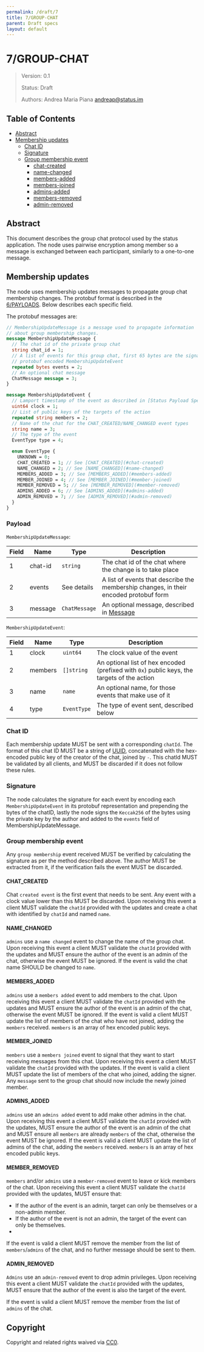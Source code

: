 ```yaml
---
permalink: /draft/7
title: 7/GROUP-CHAT
parent: Draft specs
layout: default
---
```


# 7/GROUP-CHAT

> Version: 0.1
>
> Status: Draft
>
> Authors: Andrea Maria Piana <andreap@status.im>
>

## Table of Contents

- [Abstract](#abstract)
- [Membership updates](#membership-updates)
  - [Chat ID](#chat-id)
  - [Signature](#signature)
  - [Group membership event](#group-membership-event)
    - [chat-created](#chat_created)
    - [name-changed](#name_changed)
    - [members-added](#members_added)
    - [members-joined](#member_joined)
    - [admins-added](#admins_added)
    - [members-removed](#member_removed)
    - [admin-removed](#admin_removed)


## Abstract

This document describes the group chat protocol used by the status application. The node uses pairwise encryption among member so a message is exchanged between each participant, similarly to a one-to-one message.

## Membership updates

The node uses membership updates messages to propagate group chat membership changes. The protobuf format is described in the [6/PAYLOADS](https://specs.status.im/spec/6). Below describes each specific field.

The protobuf messages are:

```protobuf
// MembershipUpdateMessage is a message used to propagate information
// about group membership changes.
message MembershipUpdateMessage {
  // The chat id of the private group chat
  string chat_id = 1;
  // A list of events for this group chat, first 65 bytes are the signature, then is a 
  // protobuf encoded MembershipUpdateEvent
  repeated bytes events = 2;
  // An optional chat message
  ChatMessage message = 3;
}

message MembershipUpdateEvent {
  // Lamport timestamp of the event as described in [Status Payload Specs](status-payload-specs.md#clock-vs-timestamp-and-message-ordering)
  uint64 clock = 1;
  // List of public keys of the targets of the action
  repeated string members = 2;
  // Name of the chat for the CHAT_CREATED/NAME_CHANGED event types
  string name = 3;
  // The type of the event
  EventType type = 4;

  enum EventType {
    UNKNOWN = 0;
    CHAT_CREATED = 1; // See [CHAT_CREATED](#chat-created)
    NAME_CHANGED = 2; // See [NAME_CHANGED](#name-changed)
    MEMBERS_ADDED = 3; // See [MEMBERS_ADDED](#members-added)
    MEMBER_JOINED = 4; // See [MEMBER_JOINED](#member-joined)
    MEMBER_REMOVED = 5; // See [MEMBER_REMOVED](#member-removed)
    ADMINS_ADDED = 6; // See [ADMINS_ADDED](#admins-added)
    ADMIN_REMOVED = 7; // See [ADMIN_REMOVED](#admin-removed)
  }
}
```

### Payload

`MembershipUpdateMessage`:

| Field | Name | Type | Description |
| ----- | ---- | ---- | ---- |
| 1 | chat-id | `string` | The chat id of the chat where the change is to take place |
| 2 | events | See details | A list of events that describe the membership changes, in their encoded protobuf form |
| 3 | message | `ChatMessage` | An optional message, described in [Message](./6-payloads.md#message) |

`MembershipUpdateEvent`:

| Field | Name | Type | Description |
| ----- | ---- | ---- | ---- |
| 1 | clock | `uint64` | The clock value of the event |
| 2 | members | `[]string` | An optional list of hex encoded (prefixed with `0x`) public keys, the targets of the action |
| 3 | name | `name` | An optional name, for those events that make use of it |
| 4 | type | `EventType` | The type of event sent, described below |


### Chat ID

Each membership update MUST be sent with a corresponding `chatId`. 
The format of this chat ID MUST be a string of [UUID](https://tools.ietf.org/html/rfc4122 ), concatenated with the hex-encoded public key of the creator of the chat, joined by `-`. This chatId MUST be validated by all clients, and MUST be discarded if it does not follow these rules.

### Signature

The node calculates the signature for each event by encoding each `MembershipUpdateEvent` in its protobuf representation and prepending the bytes of the chatID, lastly the node signs the `Keccak256` of the bytes using the private key by the author and added to the `events` field of MembershipUpdateMessage.
      
### Group membership event

Any `group membership` event received MUST be verified by calculating the signature as per the method described above. 
The author MUST be extracted from it, if the verification fails the event MUST be discarded.

#### CHAT_CREATED

Chat `created event` is the first event that needs to be sent. Any event with a clock value lower than this MUST be discarded.
Upon receiving this event a client MUST validate the `chatId` provided with the updates and create a chat with identified by `chatId` and named `name`.

#### NAME_CHANGED

`admins` use a `name changed` event to change the name of the group chat.
Upon receiving this event a client MUST validate the `chatId` provided with the updates and MUST ensure the author of the event is an admin of the chat, otherwise the event MUST be ignored.
If the event is valid the chat name SHOULD be changed to `name`.

#### MEMBERS_ADDED

`admins` use a `members added` event to add members to the chat.
Upon receiving this event a client MUST validate the `chatId` provided with the updates and MUST ensure the author of the event is an admin of the chat, otherwise the event MUST be ignored.
If the event is valid a client MUST update the list of members of the chat who have not joined, adding the `members` received.
`members` is an array of hex encoded public keys.

#### MEMBER_JOINED

`members` use a `members joined` event to signal that they want to start receiving messages from this chat.
Upon receiving this event a client MUST validate the `chatId` provided with the updates.
If the event is valid a client MUST update the list of members of the chat who joined, adding the signer. Any `message` sent to the group chat should now include the newly joined member.

#### ADMINS_ADDED

`admins` use an `admins added` event to add make other admins in the chat.
Upon receiving this event a client MUST validate the `chatId` provided with the updates, MUST ensure the author of the event is an admin of the chat and MUST ensure all `members` are already `members` of the chat, otherwise the event MUST be ignored.
If the event is valid a client MUST update the list of admins of the chat, adding the `members` received.
`members` is an array of hex encoded public keys.

#### MEMBER_REMOVED

`members` and/or `admins` use a `member-removed` event to leave or kick members of the chat.
Upon receiving this event a client MUST validate the `chatId` provided with the updates, MUST ensure that:
- If the author of the event is an admin, target can only be themselves or a non-admin member.
- If the author of the event is not an admin, the target of the event can only be themselves.
-
If the event is valid a client MUST remove the member from the list of `members`/`admins` of the chat, and no further message should be sent to them.

#### ADMIN_REMOVED

`Admins` use an `admin-removed` event to drop admin privileges.
Upon receiving this event a client MUST validate the `chatId` provided with the updates, MUST ensure that the author of the event is also the target of the event.

If the event is valid a client MUST remove the member from the list of `admins` of the chat.

## Copyright

Copyright and related rights waived via [CC0](https://creativecommons.org/publicdomain/zero/1.0/).
